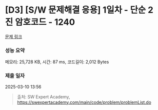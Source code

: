 # [D3] [S/W 문제해결 응용] 1일차 - 단순 2진 암호코드 - 1240 

[문제 링크](https://swexpertacademy.com/main/code/problem/problemDetail.do?contestProbId=AV15FZuqAL4CFAYD) 

### 성능 요약

메모리: 25,728 KB, 시간: 87 ms, 코드길이: 2,012 Bytes

### 제출 일자

2025-03-10 13:56



> 출처: SW Expert Academy, https://swexpertacademy.com/main/code/problem/problemList.do